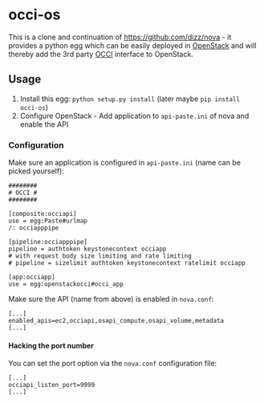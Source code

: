 occi-os
=======

This is a clone and continuation of https://github.com/dizz/nova - it provides a python egg which can be easily
deployed in [OpenStack](http://www.openstack.org) and will thereby add the 3rd party [OCCI](http://www.occi-wg.org)
interface to OpenStack.

Usage
-----

1. Install this egg: `python setup.py install` (later maybe `pip install occi-os`)
2. Configure OpenStack - Add application to `api-paste.ini` of nova and enable the API

### Configuration

Make sure an application is configured in `api-paste.ini` (name can be picked yourself):

	########
	# OCCI #
	########

	[composite:occiapi]
	use = egg:Paste#urlmap
	/: occiapppipe

	[pipeline:occiapppipe]
	pipeline = authtoken keystonecontext occiapp
	# with request body size limiting and rate limiting
	# pipeline = sizelimit authtoken keystonecontext ratelimit occiapp

	[app:occiapp]
	use = egg:openstackocci#occi_app

Make sure the API (name from above) is enabled in `nova.conf`:

	[...]
	enabled_apis=ec2,occiapi,osapi_compute,osapi_volume,metadata
	[...]
	
#### Hacking the port number

You can set the port option via the `nova.conf` configuration file:

    [...]
    occiapi_listen_port=9999
    [...]
